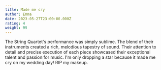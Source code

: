 ```yaml
---
title: Made me cry
author: Emma
date: 2023-05-27T23:00:00.000Z
rating: 4
weight: 99
---
```


The String Quartet's performance was simply sublime. The blend of their instruments created a rich, melodious tapestry of sound. Their attention to detail and precise execution of each piece showcased their exceptional talent and passion for music. I'm only dropping a star because it made me cry on my wedding day! RIP my makeup.
